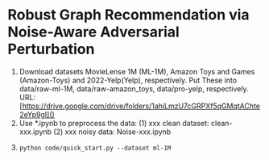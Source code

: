 # Robust Graph Recommendation via Noise-Aware Adversarial Perturbation

1. Download datasets MovieLense 1M (ML-1M), Amazon Toys and Games (Amazon-Toys) and 2022-Yelp(Yelp), respectively. Put These into data/raw-ml-1M, data/raw-amazon_toys, data/pro-yelp, respectively.
   URL: [https://drive.google.com/drive/folders/1ahiLmzU7cGRPXf5qGMqtAChte2eYp9gI]()
2. Use *.ipynb to preprocess the data: (1) xxx clean dataset: clean-xxx.ipynb (2) xxx noisy data: Noise-xxx.ipynb
3. ```
   python code/quick_start.py --dataset ml-1M
   ```
